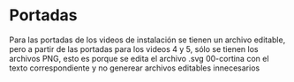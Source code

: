  # Portadas
 
 Para las portadas de los videos de instalación se tienen un archivo editable, pero a partir de las portadas para los videos 4 y 5, sólo se tienen los archivos PNG, esto es porque se edita el archivo .svg 00-cortina con el texto correspondiente y no generear archivos editables innecesarios
 
 
